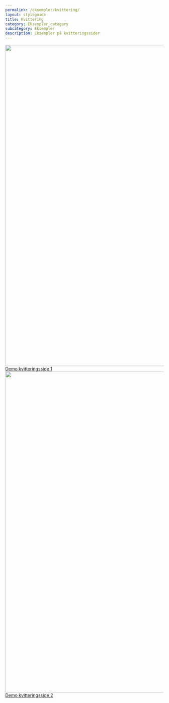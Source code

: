 ```yaml
---
permalink: /eksempler/kvittering/
layout: styleguide
title: Kvittering
category: Eksempler_category
subcategory: Eksempler
description: Eksempler på kvitteringssider
---
```

<div class="row mt-5">
  <div class="col-12 col-sm-12 col-md-4 col-lg-4">
    <a href="{{ site.baseurl }}/pages/eksempler/kvittering/kvittering-1" title="Eksempelside: Kvittering 1"><img src="{{ site.baseurl }}/img/examples_pages/kvittering/kvittering1.PNG" style="max-width: 100%; width: 1018px"></a>
    <a class="button button-secondary mt-5" href="{{ site.baseurl }}/pages/eksempler/kvittering/kvittering-1">Demo kvitteringsside 1</a>
  </div>
  <div class="col-12 col-sm-12 col-md-4 col-lg-4">
    <a href="{{ site.baseurl }}/pages/eksempler/kvittering/kvittering-2" title="Eksempelside: Kvittering 2"><img src="{{ site.baseurl }}/img/examples_pages/kvittering/kvittering2.PNG" alt="" style="max-width: 100%; width: 1018px"></a>
    <a class="button button-secondary mt-5" href="{{ site.baseurl }}/pages/eksempler/kvittering/kvittering-2">Demo kvitteringsside 2</a>
  </div>
</div>

